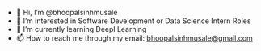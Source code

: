 - 👋 Hi, I’m @bhoopalsinhmusale
- 👀 I’m interested in Software Development or Data Science Intern Roles 
- 🌱 I’m currently learning Deepl Learning
- 📫 How to reach me through my email: bhoopalsinhmusale@gmail.com

<!---
bhoopalsinhmusale/bhoopalsinhmusale is a ✨ special ✨ repository because its `README.md` (this file) appears on your GitHub profile.
You can click the Preview link to take a look at your changes.
--->
